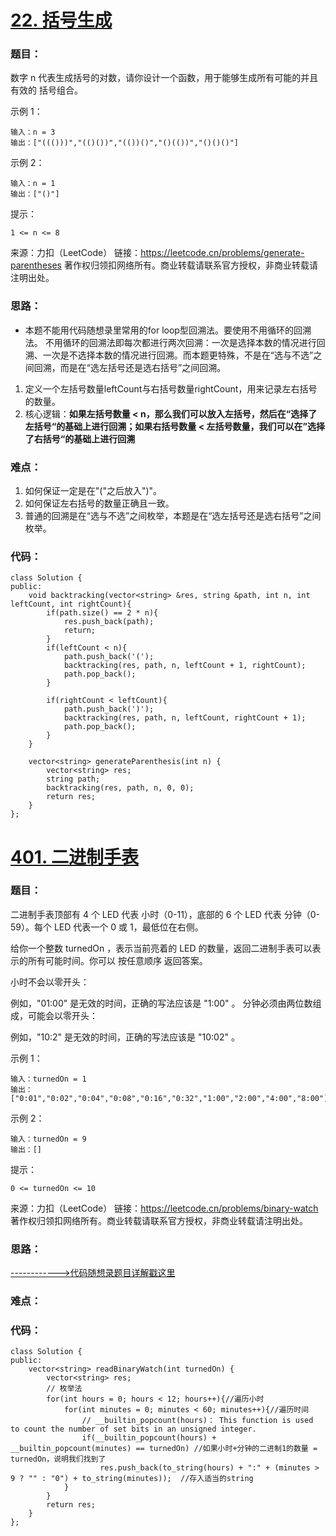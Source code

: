 # [22. 括号生成](https://leetcode.cn/problems/generate-parentheses/)
### 题目：
数字 n 代表生成括号的对数，请你设计一个函数，用于能够生成所有可能的并且 有效的 括号组合。

示例 1：
```
输入：n = 3
输出：["((()))","(()())","(())()","()(())","()()()"]
```
示例 2：
```
输入：n = 1
输出：["()"]
```

提示：
```
1 <= n <= 8
```

来源：力扣（LeetCode）
链接：https://leetcode.cn/problems/generate-parentheses
著作权归领扣网络所有。商业转载请联系官方授权，非商业转载请注明出处。

### 思路：
- 本题不能用代码随想录里常用的for loop型回溯法。要使用不用循环的回溯法。 不用循环的回溯法即每次都进行两次回溯：一次是选择本数的情况进行回溯、一次是不选择本数的情况进行回溯。而本题更特殊，不是在“选与不选”之间回溯，而是在“选左括号还是选右括号”之间回溯。
1. 定义一个左括号数量leftCount与右括号数量rightCount，用来记录左右括号的数量。
2. 核心逻辑：**如果左括号数量 < n，那么我们可以放入左括号，然后在“选择了左括号“的基础上进行回溯；如果右括号数量 < 左括号数量，我们可以在”选择了右括号“的基础上进行回溯**

### 难点：
1. 如何保证一定是在"("之后放入")"。
2. 如何保证左右括号的数量正确且一致。
3. 普通的回溯是在“选与不选”之间枚举，本题是在“选左括号还是选右括号”之间枚举。

### 代码：  
```
class Solution {
public:
    void backtracking(vector<string> &res, string &path, int n, int leftCount, int rightCount){
        if(path.size() == 2 * n){
            res.push_back(path);
            return;
        }
        if(leftCount < n){
            path.push_back('(');
            backtracking(res, path, n, leftCount + 1, rightCount);
            path.pop_back();
        }
        
        if(rightCount < leftCount){
            path.push_back(')');
            backtracking(res, path, n, leftCount, rightCount + 1);
            path.pop_back();
        }
    }

    vector<string> generateParenthesis(int n) {
        vector<string> res;
        string path;
        backtracking(res, path, n, 0, 0);
        return res;
    }
};
```


# [401. 二进制手表](https://leetcode.cn/problems/binary-watch/)
### 题目：
二进制手表顶部有 4 个 LED 代表 小时（0-11），底部的 6 个 LED 代表 分钟（0-59）。每个 LED 代表一个 0 或 1，最低位在右侧。

给你一个整数 turnedOn ，表示当前亮着的 LED 的数量，返回二进制手表可以表示的所有可能时间。你可以 按任意顺序 返回答案。

小时不会以零开头：

例如，"01:00" 是无效的时间，正确的写法应该是 "1:00" 。
分钟必须由两位数组成，可能会以零开头：

例如，"10:2" 是无效的时间，正确的写法应该是 "10:02" 。
 

示例 1：
```
输入：turnedOn = 1
输出：["0:01","0:02","0:04","0:08","0:16","0:32","1:00","2:00","4:00","8:00"]
```
示例 2：
```
输入：turnedOn = 9
输出：[]
```

提示：
```
0 <= turnedOn <= 10
```
来源：力扣（LeetCode）
链接：https://leetcode.cn/problems/binary-watch
著作权归领扣网络所有。商业转载请联系官方授权，非商业转载请注明出处。

### 思路：


[------------>代码随想录题目详解戳这里]()
### 难点：


### 代码：  
```
class Solution {
public:
    vector<string> readBinaryWatch(int turnedOn) {
        vector<string> res;
        // 枚举法
        for(int hours = 0; hours < 12; hours++){//遍历小时
            for(int minutes = 0; minutes < 60; minutes++){//遍历时间
                // __builtin_popcount(hours)： This function is used to count the number of set bits in an unsigned integer. 
                if(__builtin_popcount(hours) + __builtin_popcount(minutes) == turnedOn) //如果小时+分钟的二进制1的数量 = turnedOn，说明我们找到了
                    res.push_back(to_string(hours) + ":" + (minutes > 9 ? "" : "0") + to_string(minutes));  //存入适当的string
            }
        }
        return res;
    }
};
```